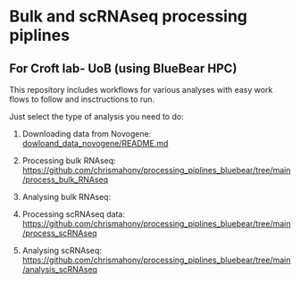 # Bulk and scRNAseq processing piplines


## For Croft lab- UoB (using BlueBear HPC)

This repository includes workflows for various analyses with easy work flows to follow and insctructions to run.

Just select the type of analysis you need to do:



1. Downloading data from Novogene: [dowloand_data_novogene/README.md](https://github.com/chrismahony/processing_piplines_bluebear/tree/main/dowloand_data_novogene)


2. Processing bulk RNAseq: https://github.com/chrismahony/processing_piplines_bluebear/tree/main/process_bulk_RNAseq

3. Analysing bulk RNAseq:

4. Processing scRNAseq data: https://github.com/chrismahony/processing_piplines_bluebear/tree/main/process_scRNAseq

5. Analysing scRNAseq: https://github.com/chrismahony/processing_piplines_bluebear/tree/main/analysis_scRNAseq

